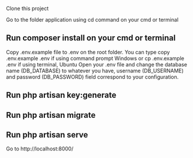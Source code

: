 Clone this project

Go to the folder application using cd command on your cmd or terminal

## Run composer install on your cmd or terminal 

Copy .env.example file to .env on the root folder. You can type copy .env.example .env if using command prompt Windows or cp .env.example .env if using terminal, Ubuntu
Open your .env file and change the database name (DB_DATABASE) to whatever you have, username (DB_USERNAME) and password (DB_PASSWORD) field correspond to your configuration.

## Run php artisan key:generate

## Run php artisan migrate

## Run php artisan serve

Go to http://localhost:8000/